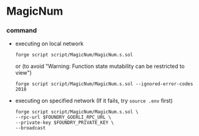 # MagicNum
### command
- executing on local network
    ```
    forge script script/MagicNum/MagicNum.s.sol
    ```
    or (to avoid "Warning: Function state mutability can be restricted to view")
    ```
    forge script script/MagicNum/MagicNum.s.sol --ignored-error-codes 2018
    ```
- executing on specified network (If it fails, try `source .env` first)
    ```
    forge script script/MagicNum/MagicNum.s.sol \
    --rpc-url $FOUNDRY_GOERLI_RPC_URL \
    --private-key $FOUNDRY_PRIVATE_KEY \
    --broadcast
    ```